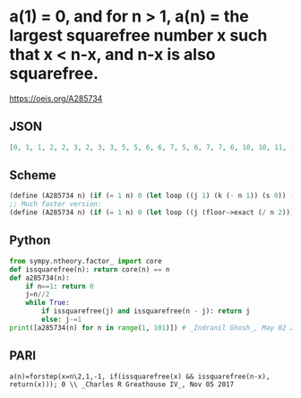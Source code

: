 # a\(1\) \= 0, and for n \> 1, a\(n\) \= the largest squarefree number x such that x < n\-x, and n\-x is also squarefree\.
https://oeis.org/A285734
## JSON
```JSON
[0, 1, 1, 2, 2, 3, 2, 3, 3, 5, 5, 6, 6, 7, 5, 6, 7, 7, 6, 10, 10, 11, 10, 11, 11, 13, 13, 14, 14, 15, 14, 15, 14, 17, 14, 17, 15, 19, 17, 19, 19, 21, 21, 22, 22, 23, 21, 22, 23, 21, 22, 26, 23, 23, 26, 26, 26, 29, 29, 30, 30, 31, 30, 31, 31, 33, 33, 34, 34, 35, 34, 35, 35, 37, 37, 38, 38, 39, 38, 39, 39, 41, 41, 42, 42, 43, 41, 42, 43, 43, 38, 46, 46, 47, 42]
```
## Scheme
```Scheme
(define (A285734 n) (if (= 1 n) 0 (let loop ((j 1) (k (- n 1)) (s 0)) (if (> j k) s (loop (+ 1 j) (- k 1) (max s (* j (A008966 j) (A008966 k))))))))
;; Much faster version:
(define (A285734 n) (if (= 1 n) 0 (let loop ((j (floor->exact (/ n 2)))) (if (and (= 1 (A008966 j)) (= 1 (A008966 (- n j)))) j (loop (- j 1))))))
```
## Python
```Python
from sympy.ntheory.factor_ import core
def issquarefree(n): return core(n) == n
def a285734(n):
    if n==1: return 0
    j=n//2
    while True:
        if issquarefree(j) and issquarefree(n - j): return j
        else: j-=1
print([a285734(n) for n in range(1, 101)]) # _Indranil Ghosh_, May 02 2017
```
## PARI
```PARI
a(n)=forstep(x=n\2,1,-1, if(issquarefree(x) && issquarefree(n-x), return(x))); 0 \\ _Charles R Greathouse IV_, Nov 05 2017
```
